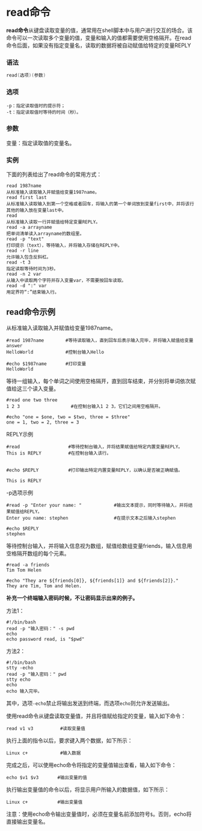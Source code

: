 # read命令

**read命令**从键盘读取变量的值，通常用在shell脚本中与用户进行交互的场合。该命令可以一次读取多个变量的值，变量和输入的值都需要使用空格隔开。在read命令后面，如果没有指定变量名，读取的数据将被自动赋值给特定的变量REPLY

### 语法 

```powershell
read(选项)(参数)
```

### 选项 

```shell
-p：指定读取值时的提示符；
-t：指定读取值时等待的时间（秒）。
```

### 参数 

变量：指定读取值的变量名。

### 实例 

下面的列表给出了read命令的常用方式：

```shell
read 1987name
从标准输入读取输入并赋值给变量1987name。
read first last
从标准输入读取输入到第一个空格或者回车，将输入的第一个单词放到变量first中，并将该行其他的输入放在变量last中。
read
从标准输入读取一行并赋值给特定变量REPLY。
read -a arrayname
把单词清单读入arrayname的数组里。
read -p "text"
打印提示（text），等待输入，并将输入存储在REPLY中。
read -r line
允许输入包含反斜杠。
read -t 3
指定读取等待时间为3秒。
read -n 2 var
从输入中读取两个字符并存入变量var，不需要按回车读取。
read -d ":" var
用定界符“:”结束输入行。
```

## read命令示例 

从标准输入读取输入并赋值给变量1987name。

```shell
#read 1987name        #等待读取输入，直到回车后表示输入完毕，并将输入赋值给变量answer
HelloWorld            #控制台输入Hello

#echo $1987name       #打印变量
HelloWorld
```

等待一组输入，每个单词之间使用空格隔开，直到回车结束，并分别将单词依次赋值给这三个读入变量。

```shell
#read one two three
1 2 3                   #在控制台输入1 2 3，它们之间用空格隔开。

#echo "one = $one, two = $two, three = $three"
one = 1, two = 2, three = 3
```

REPLY示例

```shell
#read                  #等待控制台输入，并将结果赋值给特定内置变量REPLY。
This is REPLY          #在控制台输入该行。


#echo $REPLY           #打印输出特定内置变量REPLY，以确认是否被正确赋值。

This is REPLY
```

-p选项示例

```shell
#read -p "Enter your name: "            #输出文本提示，同时等待输入，并将结果赋值给REPLY。
Enter you name: stephen                 #在提示文本之后输入stephen

#echo $REPLY
stephen
```

等待控制台输入，并将输入信息视为数组，赋值给数组变量friends，输入信息用空格隔开数组的每个元素。

```shell
#read -a friends
Tim Tom Helen

#echo "They are ${friends[0]}, ${friends[1]} and ${friends[2]}."
They are Tim, Tom and Helen.
```

**补充一个终端输入密码时候，不让密码显示出来的例子。**

方法1：

```shell
#!/bin/bash
read -p "输入密码：" -s pwd
echo
echo password read, is "$pwd"
```

方法2：

```shell
#!/bin/bash
stty -echo
read -p "输入密码：" pwd
stty echo
echo
echo 输入完毕。
```

其中，选项`-echo`禁止将输出发送到终端，而选项`echo`则允许发送输出。

使用read命令从键盘读取变量值，并且将值赋给指定的变量，输入如下命令：

```shell
read v1 v3          #读取变量值
```

执行上面的指令以后，要求键入两个数据，如下所示：

```shell
Linux c+            #输入数据
```

完成之后，可以使用echo命令将指定的变量值输出查看，输入如下命令：

```shell
echo $v1 $v3       #输出变量的值
```

执行输出变量值的命令以后，将显示用户所输入的数据值，如下所示：

```shell
Linux c+           #输出变量值
```

注意：使用echo命令输出变量值时，必须在变量名前添加符号`$`。否则，echo将直接输出变量名。